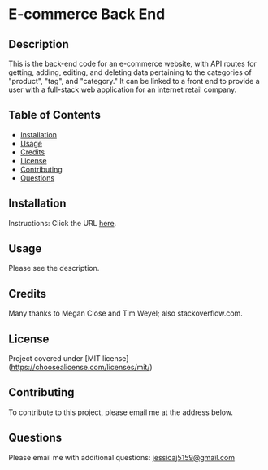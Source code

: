 # E-commerce Back End 

## Description
This is the back-end code for an e-commerce website, with API routes for getting, adding, editing, and deleting data pertaining to the categories of "product", "tag", and "category." It can be linked to a front end to provide a user with a full-stack web application for an internet retail company. 

## Table of Contents
* [Installation](#installation)
* [Usage](#usage)
* [Credits](#credits)
* [License](#license)
* [Contributing](#contributing)
* [Questions](#Questions)
  

## Installation
Instructions:
Click the URL [here](https://drive.google.com/file/d/1t3TCRmhH-sFyejV8Mku44G1lY6xtqFgb/preview).

## Usage
Please see the description.

## Credits
Many thanks to Megan Close and Tim Weyel; also stackoverflow.com.

## License
Project covered under [MIT license] (https://choosealicense.com/licenses/mit/)

## Contributing
To contribute to this project, please email me at the address below. 

## Questions  

Please email me with additional questions: jessicaj5159@gmail.com